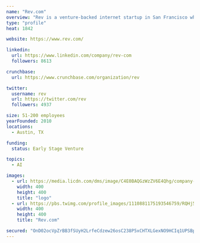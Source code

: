 ```yaml
---
name: "Rev.com"
overview: "Rev is a venture-backed internet startup in San Francisco whose mission is to give more people the freedom to work from home. We have created thousands of work-from-home jobs, and we aspire to create millions more. We have built platforms for transcription, video captioning, foreign subtitles and document translation."
type: "profile"
heat: 1842

website: https://www.rev.com/

linkedin:
  url: https://www.linkedin.com/company/rev-com
  followers: 8613

crunchbase:
  url: https://www.crunchbase.com/organization/rev

twitter:
  username: rev
  url: https://twitter.com/rev
  followers: 4937

size: 51-200 employees
yearFounded: 2010
locations:
  - Austin, TX

funding:
  status: Early Stage Venture

topics:
  - AI

images:
  - url: https://media.licdn.com/dms/image/C4E0BAQGzWzZV6E4Qhg/company-logo_400_400/0?e=1582761600&v=beta&t=GLaFzzr4cKqRBm7l_AsKn0dFwA5ZuPpuoYDJDVNf670
    width: 400
    height: 400
    title: "logo"
  - url: https://pbs.twimg.com/profile_images/1110881175193546759/RQHj5B0z_400x400.png
    width: 400
    height: 400
    title: "Rev.com"

secured: "OnD02ocVpZrBB3fSUyH2LrfeCdzew26osC238P5xCHTXLGexNO9HCIq1UPSBpTIzEG+yZKA21W9tyQTIRK2cZ0FMDOSg2MEUK1NqxYlDjGYkcLrxeFNnmj8du72seOq4+YWaai00nqJ0LNqaUUHtwWDXJaIqZZA2z4k0sWrN/o945jnH7Jsc7uUz5IUcc2mQ8Q3vlrEBI/hxsAtdN4vGKMJDLW3Ju1wTtAf+GU7LzpiNxA36zq0xnZmQ3n+8tUVtiwYuSvIEttexx2kY6/ac6w==;6LNo4F/sJSuoYeaS3/0Tug=="
---
```


